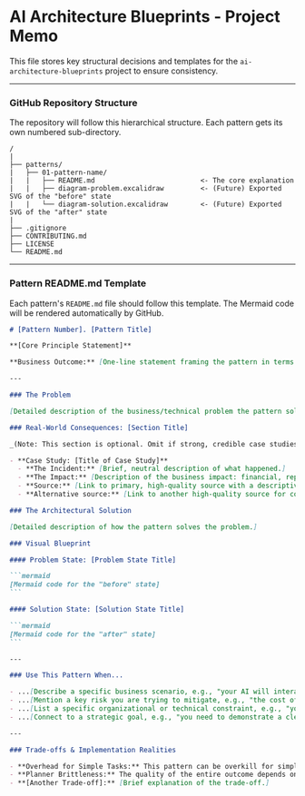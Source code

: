 # AI Architecture Blueprints - Project Memo

This file stores key structural decisions and templates for the `ai-architecture-blueprints` project to ensure consistency.

---

### **GitHub Repository Structure**

The repository will follow this hierarchical structure. Each pattern gets its own numbered sub-directory.

```
/
|
├── patterns/
|   ├── 01-pattern-name/
|   |   ├── README.md                          <- The core explanation
|   |   ├── diagram-problem.excalidraw         <- (Future) Exported SVG of the "before" state
|   |   └── diagram-solution.excalidraw        <- (Future) Exported SVG of the "after" state
|
├── .gitignore
├── CONTRIBUTING.md
├── LICENSE
└── README.md
```

---

### **Pattern README.md Template**

Each pattern's `README.md` file should follow this template. The Mermaid code will be rendered automatically by GitHub.

````markdown
# [Pattern Number]. [Pattern Title]

**[Core Principle Statement]**

**Business Outcome:** [One-line statement framing the pattern in terms of business value (cost, revenue, risk).]

---

### The Problem

[Detailed description of the business/technical problem the pattern solves.]

### Real-World Consequences: [Section Title]

_(Note: This section is optional. Omit if strong, credible case studies cannot be found.)_

- **Case Study: [Title of Case Study]**
  - **The Incident:** [Brief, neutral description of what happened.]
  - **The Impact:** [Description of the business impact: financial, reputational, etc.]
  - **Source:** [Link to primary, high-quality source with a descriptive title.]
  - **Alternative source:** [Link to another high-quality source for corroboration.]

### The Architectural Solution

[Detailed description of how the pattern solves the problem.]

### Visual Blueprint

#### Problem State: [Problem State Title]

```mermaid
[Mermaid code for the "before" state]
```

#### Solution State: [Solution State Title]

```mermaid
[Mermaid code for the "after" state]
```

---

### Use This Pattern When...

- ...[Describe a specific business scenario, e.g., "your AI will interact directly with customers"].
- ...[Mention a key risk you are trying to mitigate, e.g., "the cost of an automated error is unacceptably high"].
- ...[List a specific organizational or technical constraint, e.g., "your knowledge is fragmented across multiple data silos"].
- ...[Connect to a strategic goal, e.g., "you need to demonstrate a clear productivity multiplier for a knowledge management project"].

---

### Trade-offs & Implementation Realities

- **Overhead for Simple Tasks:** This pattern can be overkill for simple, single-shot AI tasks. Applying it unnecessarily adds latency and complexity.
- **Planner Brittleness:** The quality of the entire outcome depends on the quality of the initial plan. A weak planning model can lead the system down the wrong path from the start.
- **[Another Trade-off]:** [Brief explanation of the trade-off.]
````
